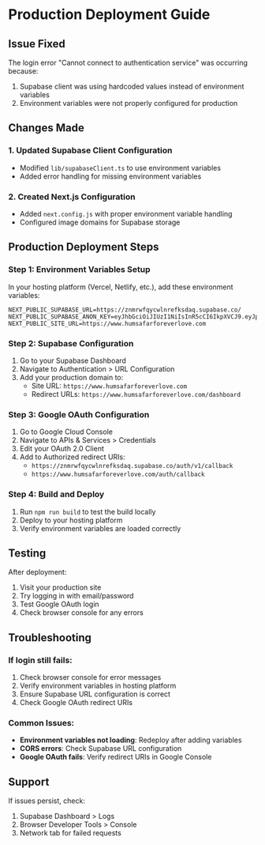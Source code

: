 # Production Deployment Guide

## Issue Fixed
The login error "Cannot connect to authentication service" was occurring because:
1. Supabase client was using hardcoded values instead of environment variables
2. Environment variables were not properly configured for production

## Changes Made

### 1. Updated Supabase Client Configuration
- Modified `lib/supabaseClient.ts` to use environment variables
- Added error handling for missing environment variables

### 2. Created Next.js Configuration
- Added `next.config.js` with proper environment variable handling
- Configured image domains for Supabase storage

## Production Deployment Steps

### Step 1: Environment Variables Setup
In your hosting platform (Vercel, Netlify, etc.), add these environment variables:

```
NEXT_PUBLIC_SUPABASE_URL=https://znmrwfqycwlnrefksdaq.supabase.co/
NEXT_PUBLIC_SUPABASE_ANON_KEY=eyJhbGciOiJIUzI1NiIsInR5cCI6IkpXVCJ9.eyJpc3MiOiJzdXBhYmFzZSIsInJlZiI6InpubXJ3ZnF5Y3dsbnJlZmtzZGFxIiwicm9sZSI6ImFub24iLCJpYXQiOjE3NTY3MzkxMTYsImV4cCI6MjA3MjMxNTExNn0.KcyAzNQIYvql0ZhEYf_0GKRk_xMC_1VbntTkxUmXlc4
NEXT_PUBLIC_SITE_URL=https://www.humsafarforeverlove.com
```

### Step 2: Supabase Configuration
1. Go to your Supabase Dashboard
2. Navigate to Authentication > URL Configuration
3. Add your production domain to:
   - Site URL: `https://www.humsafarforeverlove.com`
   - Redirect URLs: `https://www.humsafarforeverlove.com/dashboard`

### Step 3: Google OAuth Configuration
1. Go to Google Cloud Console
2. Navigate to APIs & Services > Credentials
3. Edit your OAuth 2.0 Client
4. Add to Authorized redirect URIs:
   - `https://znmrwfqycwlnrefksdaq.supabase.co/auth/v1/callback`
   - `https://www.humsafarforeverlove.com/auth/callback`

### Step 4: Build and Deploy
1. Run `npm run build` to test the build locally
2. Deploy to your hosting platform
3. Verify environment variables are loaded correctly

## Testing
After deployment:
1. Visit your production site
2. Try logging in with email/password
3. Test Google OAuth login
4. Check browser console for any errors

## Troubleshooting

### If login still fails:
1. Check browser console for error messages
2. Verify environment variables in hosting platform
3. Ensure Supabase URL configuration is correct
4. Check Google OAuth redirect URIs

### Common Issues:
- **Environment variables not loading**: Redeploy after adding variables
- **CORS errors**: Check Supabase URL configuration
- **Google OAuth fails**: Verify redirect URIs in Google Console

## Support
If issues persist, check:
1. Supabase Dashboard > Logs
2. Browser Developer Tools > Console
3. Network tab for failed requests